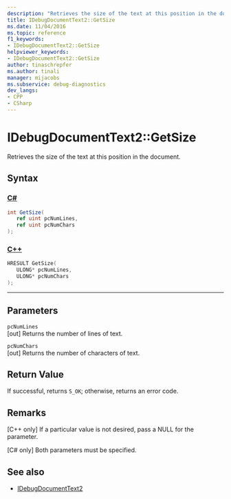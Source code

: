 ```yaml
---
description: "Retrieves the size of the text at this position in the document."
title: IDebugDocumentText2::GetSize
ms.date: 11/04/2016
ms.topic: reference
f1_keywords:
- IDebugDocumentText2::GetSize
helpviewer_keywords:
- IDebugDocumentText2::GetSize
author: tinaschrepfer
ms.author: tinali
manager: mijacobs
ms.subservice: debug-diagnostics
dev_langs:
- CPP
- CSharp
---
```

# IDebugDocumentText2::GetSize

Retrieves the size of the text at this position in the document.

## Syntax

### [C#](#tab/csharp)
```csharp
int GetSize( 
   ref uint pcNumLines,
   ref uint pcNumChars
);
```
### [C++](#tab/cpp)
```cpp
HRESULT GetSize( 
   ULONG* pcNumLines,
   ULONG* pcNumChars
);
```
---

## Parameters
`pcNumLines`\
[out] Returns the number of lines of text.

`pcNumChars`\
[out] Returns the number of characters of text.

## Return Value
 If successful, returns `S_OK`; otherwise, returns an error code.

## Remarks

 [C++ only] If a particular value is not desired, pass a NULL for the parameter.

 [C# only] Both parameters must be specified.

## See also
- [IDebugDocumentText2](../../../extensibility/debugger/reference/idebugdocumenttext2.md)
